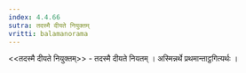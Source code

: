 ```yaml
---
index: 4.4.66
sutra: तदस्मै दीयते नियुक्तम्
vritti: balamanorama
---
```


<<तदस्मै दीयते नियुक्तम्>> - तदस्मै दीयते नियतम् । अस्मिन्नर्थे प्रथमान्ताट्ठगित्यर्थः । 